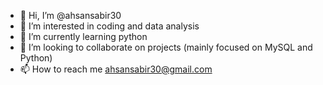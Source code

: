 - 👋 Hi, I’m @ahsansabir30
- 👀 I’m interested in coding and data analysis 
- 🌱 I’m currently learning python
- 💞️ I’m looking to collaborate on projects (mainly focused on MySQL and Python)
- 📫 How to reach me ahsansabir30@gmail.com

<!---
ahsansabir30/ahsansabir30 is a ✨ special ✨ repository because its `README.md` (this file) appears on your GitHub profile.
You can click the Preview link to take a look at your changes.
--->

